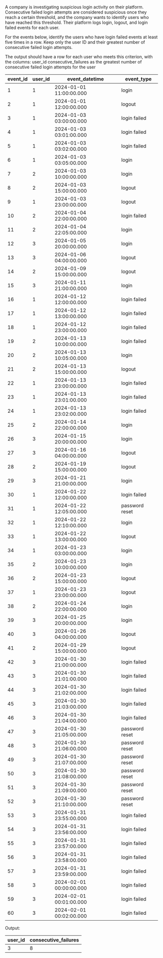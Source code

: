 A company is investigating suspicious login activity on their platform.
Consecutive failed login attempts are considered suspicious once they reach a certain threshold, and the company wants to identify users who have reached this threshold.
Their platform logs login, logout, and login failed events for each user.

For the events below, identify the users who have login failed events at least five times in a row.
Keep only the user ID and their greatest number of consecutive failed login attempts.


The output should have a row for each user who meets this criterion, with the columns:
user_id
consecutive_failures as the greatest number of consecutive failed login attempts for the user

| event_id | user_id | event_datetime         | event_type      |
|----------|---------|------------------------|-----------------|
|        1 |       1 | 2024-01-01 11:00:00.000 | login           |
|        2 |       1 | 2024-01-01 12:00:00.000 | logout          |
|        3 |       1 | 2024-01-03 03:00:00.000 | login failed    |
|        4 |       1 | 2024-01-03 03:01:00.000 | login failed    |
|        5 |       1 | 2024-01-03 03:02:00.000 | login failed    |
|        6 |       1 | 2024-01-03 03:05:00.000 | login           |
|        7 |       2 | 2024-01-03 10:00:00.000 | login           |
|        8 |       2 | 2024-01-03 15:00:00.000 | logout          |
|        9 |       1 | 2024-01-03 23:00:00.000 | logout          |
|       10 |       2 | 2024-01-04 22:00:00.000 | login failed    |
|       11 |       2 | 2024-01-04 22:05:00.000 | login           |
|       12 |       3 | 2024-01-05 20:00:00.000 | login           |
|       13 |       3 | 2024-01-06 04:00:00.000 | logout          |
|       14 |       2 | 2024-01-09 15:00:00.000 | logout          |
|       15 |       3 | 2024-01-11 21:00:00.000 | login           |
|       16 |       1 | 2024-01-12 12:00:00.000 | login failed    |
|       17 |       1 | 2024-01-12 13:00:00.000 | login failed    |
|       18 |       1 | 2024-01-12 23:00:00.000 | login failed    |
|       19 |       2 | 2024-01-13 10:00:00.000 | login failed    |
|       20 |       2 | 2024-01-13 10:05:00.000 | login           |
|       21 |       2 | 2024-01-13 15:00:00.000 | logout          |
|       22 |       1 | 2024-01-13 23:00:00.000 | login failed    |
|       23 |       1 | 2024-01-13 23:01:00.000 | login failed    |
|       24 |       1 | 2024-01-13 23:02:00.000 | login failed    |
|       25 |       2 | 2024-01-14 22:00:00.000 | login           |
|       26 |       3 | 2024-01-15 20:00:00.000 | login           |
|       27 |       3 | 2024-01-16 04:00:00.000 | logout          |
|       28 |       2 | 2024-01-19 15:00:00.000 | logout          |
|       29 |       3 | 2024-01-21 21:00:00.000 | login           |
|       30 |       1 | 2024-01-22 12:00:00.000 | login failed    |
|       31 |       1 | 2024-01-22 12:05:00.000 | password reset  |
|       32 |       1 | 2024-01-22 12:10:00.000 | login           |
|       33 |       1 | 2024-01-22 13:00:00.000 | logout          |
|       34 |       1 | 2024-01-23 03:00:00.000 | login           |
|       35 |       2 | 2024-01-23 10:00:00.000 | login           |
|       36 |       2 | 2024-01-23 15:00:00.000 | logout          |
|       37 |       1 | 2024-01-23 23:00:00.000 | logout          |
|       38 |       2 | 2024-01-24 22:00:00.000 | login           |
|       39 |       3 | 2024-01-25 20:00:00.000 | login           |
|       40 |       3 | 2024-01-26 04:00:00.000 | logout          |
|       41 |       2 | 2024-01-29 15:00:00.000 | logout          |
|       42 |       3 | 2024-01-30 21:00:00.000 | login failed    |
|       43 |       3 | 2024-01-30 21:01:00.000 | login failed    |
|       44 |       3 | 2024-01-30 21:02:00.000 | login failed    |
|       45 |       3 | 2024-01-30 21:03:00.000 | login failed    |
|       46 |       3 | 2024-01-30 21:04:00.000 | login failed    |
|       47 |       3 | 2024-01-30 21:05:00.000 | password reset  |
|       48 |       3 | 2024-01-30 21:06:00.000 | password reset  |
|       49 |       3 | 2024-01-30 21:07:00.000 | password reset  |
|       50 |       3 | 2024-01-30 21:08:00.000 | password reset  |
|       51 |       3 | 2024-01-30 21:09:00.000 | password reset  |
|       52 |       3 | 2024-01-30 21:10:00.000 | password reset  |
|       53 |       3 | 2024-01-31 23:55:00.000 | login failed    |
|       54 |       3 | 2024-01-31 23:56:00.000 | login failed    |
|       55 |       3 | 2024-01-31 23:57:00.000 | login failed    |
|       56 |       3 | 2024-01-31 23:58:00.000 | login failed    |
|       57 |       3 | 2024-01-31 23:59:00.000 | login failed    |
|       58 |       3 | 2024-02-01 00:00:00.000 | login failed    |
|       59 |       3 | 2024-02-01 00:01:00.000 | login failed    |
|       60 |       3 | 2024-02-01 00:02:00.000 | login failed    |


Output: 

|user_id|consecutive_failures|
|-------|--------------------|
|      3|                   8|
